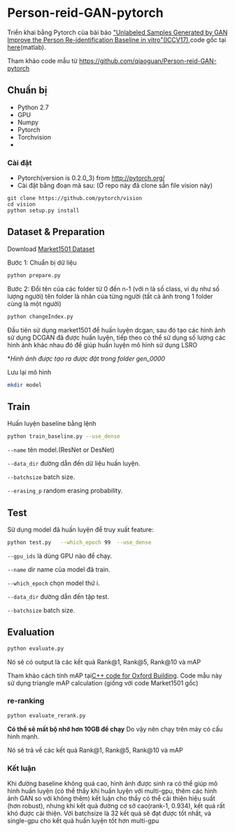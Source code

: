 # Person-reid-GAN-pytorch
Triển khai bằng Pytorch của bài báo ["Unlabeled Samples Generated by GAN Improve the Person Re-identification Baseline in vitro"(ICCV17)](http://openaccess.thecvf.com/content_ICCV_2017/papers/Zheng_Unlabeled_Samples_Generated_ICCV_2017_paper.pdf),code gốc tại [here](https://github.com/layumi/Person-reID_GAN)(matlab).

Tham khảo code mẫu từ https://github.com/qiaoguan/Person-reid-GAN-pytorch

## Chuẩn bị
- Python 2.7
- GPU 
- Numpy
- Pytorch
- Torchvision
- 
### Cài đặt
- Pytorch(version is 0.2.0_3) from http://pytorch.org/
- Cài đặt bằng đoạn mã sau: (Ở repo này đã clone sẵn file vision này)
```
git clone https://github.com/pytorch/vision
cd vision
python setup.py install
```
## Dataset & Preparation
Download [Market1501 Dataset](http://www.liangzheng.org/Project/project_reid.html)

Bước 1: Chuẩn bị dữ liệu
```bash
python prepare.py
```
Bước 2: Đổi tên của các folder từ 0 đến n-1 (với n là số class, ví dụ như số lượng người) tên folder là nhãn của từng người (tất cả ảnh trong 1 folder cùng là một người) 
```bash
python changeIndex.py
```
Đầu tiên sử dụng market1501 để huấn luyện dcgan, sau đó tạo các hình ảnh sử dụng DCGAN đã được huấn luyện, tiếp theo có thể sử dụng số lượng các hình ảnh khác nhau đó để giúp huấn luyện mô hình sử dụng LSRO

**Hình ảnh được tạo ra được đặt trong folder gen_0000*

Lưu lại mô hình
```bash
mkdir model 
```


## Train
Huấn luyện baseline bằng lệnh
```bash
python train_baseline.py --use_dense
```

`--name` tên model.(ResNet or DesNet)

`--data_dir` đường dẫn đến dữ liệu huấn luyện.

`--batchsize` batch size.

`--erasing_p` random erasing probability.


## Test
Sử dụng model đã huấn luyện để truy xuất feature:
```bash
python test.py   --which_epoch 99  --use_dense
```
`--gpu_ids` là dùng GPU nào để chạy.

`--name` dir name của model đã train.

`--which_epoch` chọn model thứ i.

`--data_dir` đường dẫn đến tập test.

`--batchsize` batch size.


## Evaluation
```bash
python evaluate.py
```
Nó sẽ có output là các kết quả Rank@1, Rank@5, Rank@10 và mAP

Tham khảo cách tính mAP tại[C++ code for Oxford Building](http://www.robots.ox.ac.uk/~vgg/data/oxbuildings/compute_ap.cpp).
Code mẫu này sử dụng triangle mAP calculation (giống với code Market1501 gốc)
### re-ranking
```bash
python evaluate_rerank.py
```
**Có thể sẽ mất bộ nhớ hơn 10GB để chạy** Do vậy nên chạy trên máy có cấu hình mạnh. 

Nó sẽ trả về các kết quả Rank@1, Rank@5, Rank@10 và mAP

### Kết luận

Khi đường baseline không quá cao, hình ảnh được sinh ra có thể giúp mô hình huấn luyện (có thể thấy khi huấn luyện với multi-gpu, thêm các hình ảnh GAN so với không thêm) kết luận cho thấy có thể cải thiện hiệu suất (hơn robust), nhưng khi kết quả đường cơ sở cao(rank-1, 0.934), kết quả rất khó được cải thiện. Với batchsize là 32 kết quả sẽ đạt được tốt nhất, và single-gpu cho kết quả huấn luyện tốt hơn multi-gpu

  
